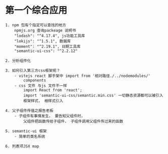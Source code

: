 # 第一个综合应用
    1. npm 包有个指定可以查找的地方
        npmjs.org 查询packeage 说明书
        "lodash": "^4.17.4", js功能工具库
        "lokijs": "^1.5.1", 数据库
        "moment": "^2.19.1", 日期工具库
        "semantic-ui-css": "^2.2.12"

    2. 分析组件化 

    3. 如何引入第三方css框架呢？
        - vitejs react 脚手架中 import from '相对路径./../nodemodules/'
            components
        - css 文件 与js 文件不一样
            import React from 'react';
            import 'semantic-ui-css/semantic.min.css' 一切静态资源都可以被引入
            框架样式， 根样式引入
    
    4. 父子组件传值之报告老板
        - 子组件有事情发生， 要告知父组件时，
            父组件把函数传给子组件， 子组件调用父组件传过来的函数
        
    5. semantic-ui 框架
        - 简单的类名系统

    6. 列表项JSX map 